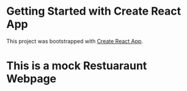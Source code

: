 # Getting Started with Create React App

This project was bootstrapped with [Create React App](https://github.com/facebook/create-react-app).

# This is a mock Restuaraunt Webpage
